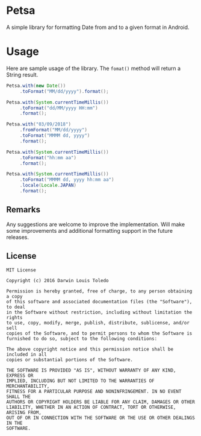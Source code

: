 # Petsa
A simple library for formatting Date from and to a given format in Android.


# Usage

Here are sample usage of the library. The `fomat()` method will return a String result.

```java
Petsa.with(new Date())
     .toFormat("MM/dd/yyyy").format();

```

```java
Petsa.with(System.currentTimeMillis())
     .toFormat("dd/MM/yyyy HH:mm")
     .format();
```

```java
Petsa.with("03/09/2018")
     .fromFormat("MM/dd/yyyy")
     .toFormat("MMMM dd, yyyy")
     .format();
```

```java
Petsa.with(System.currentTimeMillis())
     .toFormat("hh:mm aa")
     .format();
```

```java
Petsa.with(System.currentTimeMillis())
     .toFormat("MMMM dd, yyyy hh:mm aa")
     .locale(Locale.JAPAN)
     .format();
```

Remarks
------------
Any suggestions are welcome to improve the implementation. Will make some improvements and additional formatting support in the future releases.


License
------------
```
MIT License

Copyright (c) 2016 Darwin Louis Toledo

Permission is hereby granted, free of charge, to any person obtaining a copy
of this software and associated documentation files (the "Software"), to deal
in the Software without restriction, including without limitation the rights
to use, copy, modify, merge, publish, distribute, sublicense, and/or sell
copies of the Software, and to permit persons to whom the Software is
furnished to do so, subject to the following conditions:

The above copyright notice and this permission notice shall be included in all
copies or substantial portions of the Software.

THE SOFTWARE IS PROVIDED "AS IS", WITHOUT WARRANTY OF ANY KIND, EXPRESS OR
IMPLIED, INCLUDING BUT NOT LIMITED TO THE WARRANTIES OF MERCHANTABILITY,
FITNESS FOR A PARTICULAR PURPOSE AND NONINFRINGEMENT. IN NO EVENT SHALL THE
AUTHORS OR COPYRIGHT HOLDERS BE LIABLE FOR ANY CLAIM, DAMAGES OR OTHER
LIABILITY, WHETHER IN AN ACTION OF CONTRACT, TORT OR OTHERWISE, ARISING FROM,
OUT OF OR IN CONNECTION WITH THE SOFTWARE OR THE USE OR OTHER DEALINGS IN THE
SOFTWARE.

```
